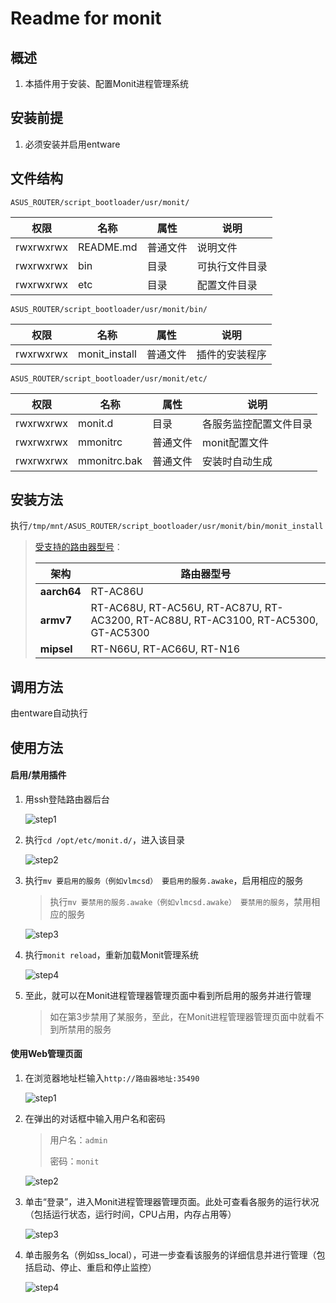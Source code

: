 # Readme for monit

## 概述

1. 本插件用于安装、配置Monit进程管理系统

## 安装前提

1. 必须安装并启用entware

## 文件结构

`ASUS_ROUTER/script_bootloader/usr/monit/`

| 权限      | 名称      | 属性     | 说明             |
| --------- | --------- | -------- | ---------------- |
| rwxrwxrwx | README.md | 普通文件 | 说明文件         |
| rwxrwxrwx | bin       | 目录     | 可执行文件目录   |
| rwxrwxrwx | etc       | 目录     | 配置文件目录 |

`ASUS_ROUTER/script_bootloader/usr/monit/bin/`

| 权限      | 名称                 | 属性     | 说明                                                         |
| --------- | -------------------- | -------- | ------------------------------------------------------------ |
| rwxrwxrwx | monit_install         | 普通文件 | 插件的安装程序                                               |

`ASUS_ROUTER/script_bootloader/usr/monit/etc/`

| 权限      | 名称         | 属性     | 说明         |
| --------- | ------------ | -------- | ------------ |
| rwxrwxrwx | monit.d | 目录 | 各服务监控配置文件目录 |
| rwxrwxrwx | mmonitrc | 普通文件 | monit配置文件 |
| rwxrwxrwx | mmonitrc.bak | 普通文件 | 安装时自动生成 |

## 安装方法

执行`/tmp/mnt/ASUS_ROUTER/script_bootloader/usr/monit/bin/monit_install`

   > [受支持的路由器型号](https://github.com/Entware/Entware/wiki/Install-on-Asus-stock-firmware)：
   > 
   > | 架构        | 路由器型号                                                   |
   > | ----------- | ------------------------------------------------------------ |
   > | **aarch64** | RT-AC86U                                                     |
   > | **armv7**   | RT-AC68U, RT-AC56U, RT-AC87U, RT-AC3200, RT-AC88U, RT-AC3100, RT-AC5300, GT-AC5300 |
   > | **mipsel**  | RT-N66U, RT-AC66U, RT-N16                                    |

## 调用方法

由entware自动执行

## 使用方法

#### 启用/禁用插件

1. 用ssh登陆路由器后台

   ![step1](../../../Documents_Assets/monit/enable_services/step1.png)

2. 执行`cd /opt/etc/monit.d/`，进入该目录

   ![step2](../../../Documents_Assets/monit/enable_services/step2.png)

3. 执行`mv 要启用的服务（例如vlmcsd） 要启用的服务.awake`，启用相应的服务

   > 执行`mv 要禁用的服务.awake（例如vlmcsd.awake） 要禁用的服务`，禁用相应的服务

   ![step3](../../../Documents_Assets/monit/enable_services/step3.png)

4. 执行`monit reload`，重新加载Monit管理系统

   ![step4](../../../Documents_Assets/monit/enable_services/step4.png)

5. 至此，就可以在Monit进程管理器管理页面中看到所启用的服务并进行管理

   > 如在第3步禁用了某服务，至此，在Monit进程管理器管理页面中就看不到所禁用的服务

#### 使用Web管理页面

1. 在浏览器地址栏输入`http://路由器地址:35490`

   ![step1](../../../Documents_Assets/monit/web/step1.png)

2. 在弹出的对话框中输入用户名和密码

   > 用户名：`admin`
   >
   > 密码：`monit`

   ![step2](../../../Documents_Assets/monit/web/step2.png)

3. 单击“登录”，进入Monit进程管理器管理页面。此处可查看各服务的运行状况（包括运行状态，运行时间，CPU占用，内存占用等）

   ![step3](../../../Documents_Assets/monit/web/step3.png)

4. 单击服务名（例如ss_local），可进一步查看该服务的详细信息并进行管理（包括启动、停止、重启和停止监控）

   ![step4](../../../Documents_Assets/monit/web/step4.png)
